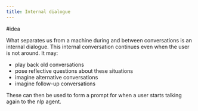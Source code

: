 ```yaml
---
title: Internal dialogue
---
```


#idea

What separates us from a machine during and between conversations is an internal dialogue. This internal conversation continues even when the user is not around. It may:

- play back old conversations
- pose reflective questions about these situations
- imagine alternative conversations
- imagine follow-up conversations

These can then be used to form a prompt for when a user starts talking again to the nlp agent.
